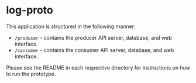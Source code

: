 # log-proto

This application is structured in the following manner: 

* `/producer` - contains the producer API server, database, and web interface.
* `/consumer` - contains the consumer API server, database, and web interface.

Please see the README in each respective directory for instructions on how to run the prototype.
